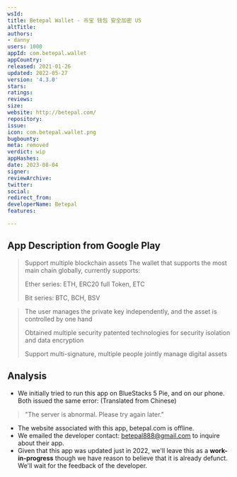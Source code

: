 ```yaml
---
wsId: 
title: Betepal Wallet - 币宝 钱包 安全加密 US
altTitle: 
authors:
- danny
users: 1000
appId: com.betepal.wallet
appCountry: 
released: 2021-01-26
updated: 2022-05-27
version: '4.3.0'
stars: 
ratings: 
reviews: 
size: 
website: http://betepal.com/
repository: 
issue: 
icon: com.betepal.wallet.png
bugbounty: 
meta: removed
verdict: wip
appHashes: 
date: 2023-08-04
signer: 
reviewArchive: 
twitter: 
social: 
redirect_from: 
developerName: Betepal
features: 

---
```


## App Description from Google Play 

> Support multiple blockchain assets
The wallet that supports the most main chain globally, currently supports:
>
> Ether series: ETH, ERC20 full Token, ETC
>
> Bit series: BTC, BCH, BSV

> The user manages the private key independently, and the asset is controlled by one hand
>
> Obtained multiple security patented technologies for security isolation and data encryption
>
> Support multi-signature, multiple people jointly manage digital assets

## Analysis 

- We initially tried to run this app on BlueStacks 5 Pie, and on our phone. Both issued the same error: (Translated from Chinese)

> "The server is abnormal. Please try again later."

- The website associated with this app, betepal.com is offline. 
- We emailed the developer contact: betepal888@gmail.com to inquire about their app. 
- Given that this app was updated just in 2022, we'll leave this as a **work-in-progress** though we have reason to believe that it is already defunct. We'll wait for the feedback of the developer. 
